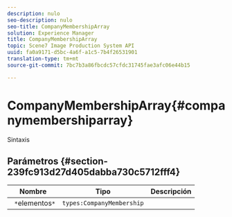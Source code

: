 ```yaml
---
description: nulo
seo-description: nulo
seo-title: CompanyMembershipArray
solution: Experience Manager
title: CompanyMembershipArray
topic: Scene7 Image Production System API
uuid: fa0a9171-d5bc-4a6f-a1c5-7b4f26531901
translation-type: tm+mt
source-git-commit: 7bc7b3a86fbcdc57cfdc31745fae3afc06e44b15

---
```



# CompanyMembershipArray{#companymembershiparray}

Sintaxis

## Parámetros {#section-239fc913d27d405dabba730c5712fff4}

| Nombre | Tipo | Descripción |
|---|---|---|
| ` *`elementos`*` | `types:CompanyMembership` |  |

